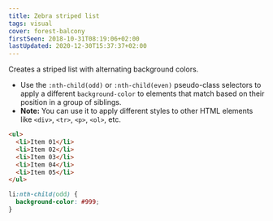 ```yaml
---
title: Zebra striped list
tags: visual
cover: forest-balcony
firstSeen: 2018-10-31T08:19:06+02:00
lastUpdated: 2020-12-30T15:37:37+02:00
---
```


Creates a striped list with alternating background colors.

- Use the `:nth-child(odd)` or `:nth-child(even)` pseudo-class selectors to apply a different `background-color` to elements that match based on their position in a group of siblings.
- **Note:** You can use it to apply different styles to other HTML elements like `<div>`, `<tr>`, `<p>`, `<ol>`, etc.

```html
<ul>
  <li>Item 01</li>
  <li>Item 02</li>
  <li>Item 03</li>
  <li>Item 04</li>
  <li>Item 05</li>
</ul>
```

```css
li:nth-child(odd) {
  background-color: #999;
}
```

